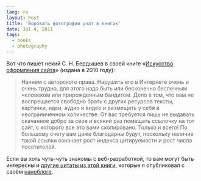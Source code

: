 ```yaml
---
lang: ru
layout: Post
title: 'Воровать фотографии учат в книгах'
date: Jul 4, 2011
tags:
  - books
  - photography
---
```


Вот что пишет некий С. Н. Бердышев в своей книге «[Искусство оформления сайта](http://www.ozon.ru/context/detail/id/4459935/?partner=sapegin)» (издана в 2010 году):

> Начнем с авторского права. Нарушить его в Интернете очень и очень трудно, для этого надо быть или бесконечно беспечным человеком или прирожденным бандитом. Дело в том, что вам не воспрещается свободно брать с других ресурсов тексты, картинки, идеи, аудио и видео и размещать у себя в неограниченном количестве. От вас требуется лишь не выдавать скачанное добро за свое и всякий раз помещать ссылочку на тот сайт, с которого все это вами скопировано. Только и всего! По большому счету вам даже благодарны будут, поскольку наличие такой ссылки означает рост индекса цитируемости и рост числа посетителей.

Если вы хоть чуть-чуть знакомы с веб-разработкой, то вам могут быть интересны и [другие цитаты из этой книги](http://nano.sapegin.ru/all/kurs-po-podgotovke-idiotov-citaty-iz-knigi-iskusstvo-oformleniya/ "Курс по подготовке идиотов (цитаты из книги «Искусство оформления сайта»)"), которые я опубликовал с своём [наноблоге](http://nano.sapegin.ru).
